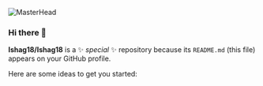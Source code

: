 ![MasterHead](https://i.pinimg.com/originals/43/ec/76/43ec7607b63c03eef9cb065df5b5fc15.gif)


### Hi there 👋


**Ishag18/Ishag18** is a ✨ _special_ ✨ repository because its `README.md` (this file) appears on your GitHub profile.

Here are some ideas to get you started:

